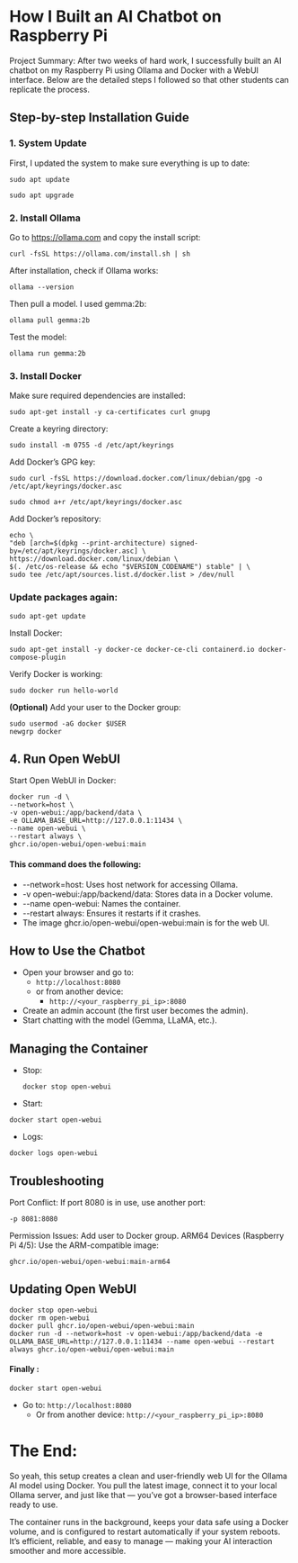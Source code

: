 # How I Built an AI Chatbot on Raspberry Pi
Project Summary:
After two weeks of hard work, I successfully built an AI chatbot on my Raspberry Pi using Ollama and Docker with a WebUI interface. Below are the detailed steps I followed so that other students can replicate the process.
## Step-by-step Installation Guide

### 1. System Update
First, I updated the system to make sure everything is up to date:
```
sudo apt update
```
```
sudo apt upgrade
```

### 2. Install Ollama
Go to https://ollama.com and copy the install script:
```
curl -fsSL https://ollama.com/install.sh | sh
```
After installation, check if Ollama works:
```
ollama --version
```
Then pull a model. I used gemma:2b:
```
ollama pull gemma:2b
```
Test the model:
```
ollama run gemma:2b
```
### 3. Install Docker

Make sure required dependencies are installed:
```
sudo apt-get install -y ca-certificates curl gnupg
```
Create a keyring directory:
```
sudo install -m 0755 -d /etc/apt/keyrings
```
Add Docker’s GPG key:
```
sudo curl -fsSL https://download.docker.com/linux/debian/gpg -o /etc/apt/keyrings/docker.asc
```
```
sudo chmod a+r /etc/apt/keyrings/docker.asc
```
Add Docker’s repository:
```
echo \
"deb [arch=$(dpkg --print-architecture) signed-by=/etc/apt/keyrings/docker.asc] \
https://download.docker.com/linux/debian \
$(. /etc/os-release && echo "$VERSION_CODENAME") stable" | \
sudo tee /etc/apt/sources.list.d/docker.list > /dev/null
```
### Update packages again:
```
sudo apt-get update
```
Install Docker:
```
sudo apt-get install -y docker-ce docker-ce-cli containerd.io docker-compose-plugin
```
Verify Docker is working:
```
sudo docker run hello-world
```
**(Optional)** Add your user to the Docker group:
```
sudo usermod -aG docker $USER
newgrp docker
```

## 4. Run Open WebUI

Start Open WebUI in Docker:
```
docker run -d \
--network=host \
-v open-webui:/app/backend/data \
-e OLLAMA_BASE_URL=http://127.0.0.1:11434 \
--name open-webui \
--restart always \
ghcr.io/open-webui/open-webui:main
```

#### This command does the following:
- --network=host: Uses host network for accessing Ollama.
- -v open-webui:/app/backend/data: Stores data in a Docker volume.
- --name open-webui: Names the container.
- --restart always: Ensures it restarts if it crashes.
- The image ghcr.io/open-webui/open-webui:main is for the web UI.

## How to Use the Chatbot

- Open your browser and go to:
  - ```http://localhost:8080```
  - or from another device:
    - ```http://<your_raspberry_pi_ip>:8080```
- Create an admin account (the first user becomes the admin).
- Start chatting with the model (Gemma, LLaMA, etc.).

## Managing the Container
- Stop:
  ```
  docker stop open-webui
  ```
- Start:
```
docker start open-webui
```
- Logs:
```
docker logs open-webui
```

## Troubleshooting

Port Conflict: If port 8080 is in use, use another port:
```
-p 8081:8080
```
Permission Issues: Add user to Docker group.
ARM64 Devices (Raspberry Pi 4/5): Use the ARM-compatible image:
```
ghcr.io/open-webui/open-webui:main-arm64
```
## Updating Open WebUI
```
docker stop open-webui
docker rm open-webui
docker pull ghcr.io/open-webui/open-webui:main
docker run -d --network=host -v open-webui:/app/backend/data -e OLLAMA_BASE_URL=http://127.0.0.1:11434 --name open-webui --restart always ghcr.io/open-webui/open-webui:main
```

#### Finally :
```
docker start open-webui
```
- Go to:
```http://localhost:8080```
  - Or from another device:
    ```http://<your_raspberry_pi_ip>:8080```


# The End:

So yeah, this setup creates a clean and user-friendly web UI for the Ollama AI model using Docker. You pull the latest image, connect it to your local Ollama server, and just like that — you’ve got a browser-based interface ready to use.

The container runs in the background, keeps your data safe using a Docker volume, and is configured to restart automatically if your system reboots. It’s efficient, reliable, and easy to manage — making your AI interaction smoother and more accessible.
